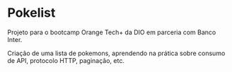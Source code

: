# Pokelist
Projeto para o bootcamp Orange Tech+ da DIO em parceria com Banco Inter.

Criação de uma lista de pokemons, aprendendo na prática sobre consumo de API, protocolo HTTP, paginação, etc. 

